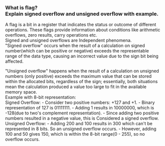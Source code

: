 ### **<br/>What is flag?<br/>Explain signed overflow and unsigned overflow with example.**
A flag is a bit in a register that indicates the status or outcome of different operations. These flags provide information about conditions like arithmetic overflows, zero results, carry operations etc.<br/>
Signed and unsigned overflows are Independent phenomena.<br/>
"Signed overflow" occurs when the result of a calculation on signed number(which can be positive or negative) exceeds the representable range of the data type, causing an incorrect value due to the sign bit being affected.<br/>

"Unsigned overflow" happens when the result of a calculation on unsigned numbers (only positive) exceeds the maximum value that can be stored within the allocated bits, regardless of the sign; essentially, both  situations mean the calculation produced a value too large to fit in the available memory space.<br/>
Example with 8-bit representation:<br/>
Signed Overflow:
	- Consider two positive numbers: +127 and +1.
	- Binary representation of 127 is 01111111.
	- Adding 1 results in 10000000, which is -128(due to two's complement representation).
	- Since adding two positive numbers resulted in a negative value, this is Considered a signed overflow.
Unsigned Overflow:
	- Adding 200 and 100 results in 300 which can't be represented in 8 bits. So an unsigned overflow occurs.
	- However, adding 100 and 50 gives 150, which is within the 8-bit range(0 - 255), so no overflow occurs.
